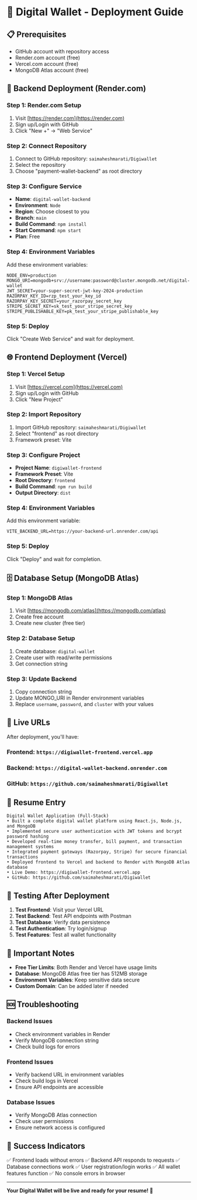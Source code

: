# 🚀 Digital Wallet - Deployment Guide

## 📋 **Prerequisites**
- GitHub account with repository access
- Render.com account (free)
- Vercel.com account (free)
- MongoDB Atlas account (free)

## 🔧 **Backend Deployment (Render.com)**

### **Step 1: Render.com Setup**
1. Visit [https://render.com](https://render.com)
2. Sign up/Login with GitHub
3. Click "New +" → "Web Service"

### **Step 2: Connect Repository**
1. Connect to GitHub repository: `saimaheshmarati/Digiwallet`
2. Select the repository
3. Choose "payment-wallet-backend" as root directory

### **Step 3: Configure Service**
- **Name**: `digital-wallet-backend`
- **Environment**: `Node`
- **Region**: Choose closest to you
- **Branch**: `main`
- **Build Command**: `npm install`
- **Start Command**: `npm start`
- **Plan**: Free

### **Step 4: Environment Variables**
Add these environment variables:
```
NODE_ENV=production
MONGO_URI=mongodb+srv://username:password@cluster.mongodb.net/digital-wallet
JWT_SECRET=your-super-secret-jwt-key-2024-production
RAZORPAY_KEY_ID=rzp_test_your_key_id
RAZORPAY_KEY_SECRET=your_razorpay_secret_key
STRIPE_SECRET_KEY=sk_test_your_stripe_secret_key
STRIPE_PUBLISHABLE_KEY=pk_test_your_stripe_publishable_key
```

### **Step 5: Deploy**
Click "Create Web Service" and wait for deployment.

## 🌐 **Frontend Deployment (Vercel)**

### **Step 1: Vercel Setup**
1. Visit [https://vercel.com](https://vercel.com)
2. Sign up/Login with GitHub
3. Click "New Project"

### **Step 2: Import Repository**
1. Import GitHub repository: `saimaheshmarati/Digiwallet`
2. Select "frontend" as root directory
3. Framework preset: Vite

### **Step 3: Configure Project**
- **Project Name**: `digiwallet-frontend`
- **Framework Preset**: Vite
- **Root Directory**: `frontend`
- **Build Command**: `npm run build`
- **Output Directory**: `dist`

### **Step 4: Environment Variables**
Add this environment variable:
```
VITE_BACKEND_URL=https://your-backend-url.onrender.com/api
```

### **Step 5: Deploy**
Click "Deploy" and wait for completion.

## 🗄️ **Database Setup (MongoDB Atlas)**

### **Step 1: MongoDB Atlas**
1. Visit [https://mongodb.com/atlas](https://mongodb.com/atlas)
2. Create free account
3. Create new cluster (free tier)

### **Step 2: Database Setup**
1. Create database: `digital-wallet`
2. Create user with read/write permissions
3. Get connection string

### **Step 3: Update Backend**
1. Copy connection string
2. Update MONGO_URI in Render environment variables
3. Replace `username`, `password`, and `cluster` with your values

## 🔗 **Live URLs**

After deployment, you'll have:

### **Frontend**: `https://digiwallet-frontend.vercel.app`
### **Backend**: `https://digital-wallet-backend.onrender.com`
### **GitHub**: `https://github.com/saimaheshmarati/Digiwallet`

## 📝 **Resume Entry**

```
Digital Wallet Application (Full-Stack)
• Built a complete digital wallet platform using React.js, Node.js, and MongoDB
• Implemented secure user authentication with JWT tokens and bcrypt password hashing
• Developed real-time money transfer, bill payment, and transaction management systems
• Integrated payment gateways (Razorpay, Stripe) for secure financial transactions
• Deployed frontend to Vercel and backend to Render with MongoDB Atlas database
• Live Demo: https://digiwallet-frontend.vercel.app
• GitHub: https://github.com/saimaheshmarati/Digiwallet
```

## 🧪 **Testing After Deployment**

1. **Test Frontend**: Visit your Vercel URL
2. **Test Backend**: Test API endpoints with Postman
3. **Test Database**: Verify data persistence
4. **Test Authentication**: Try login/signup
5. **Test Features**: Test all wallet functionality

## 🚨 **Important Notes**

- **Free Tier Limits**: Both Render and Vercel have usage limits
- **Database**: MongoDB Atlas free tier has 512MB storage
- **Environment Variables**: Keep sensitive data secure
- **Custom Domain**: Can be added later if needed

## 🆘 **Troubleshooting**

### **Backend Issues**
- Check environment variables in Render
- Verify MongoDB connection string
- Check build logs for errors

### **Frontend Issues**
- Verify backend URL in environment variables
- Check build logs in Vercel
- Ensure API endpoints are accessible

### **Database Issues**
- Verify MongoDB Atlas connection
- Check user permissions
- Ensure network access is configured

## 🎉 **Success Indicators**

✅ Frontend loads without errors
✅ Backend API responds to requests
✅ Database connections work
✅ User registration/login works
✅ All wallet features function
✅ No console errors in browser

---

**Your Digital Wallet will be live and ready for your resume! 🚀**
